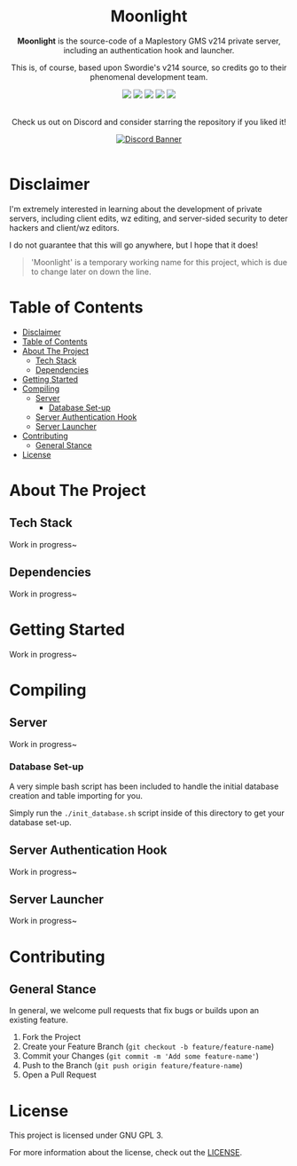 <div align="center">
  <h1 align="center">Moonlight</h1>

  **Moonlight** is the source-code of a Maplestory GMS v214 private server, including an authentication hook and launcher.

  This is, of course, based upon Swordie's v214 source, so credits go to their phenomenal development team.

  <img src="https://img.shields.io/github/issues/Toxocious/Moonlight?style=for-the-badge&logo=appveyor" />
  <img src="https://img.shields.io/github/forks/Toxocious/Moonlight?style=for-the-badge&logo=appveyor" />
  <img src="https://img.shields.io/github/stars/Toxocious/Moonlight?style=for-the-badge&logo=appveyor" />
  <img src="https://img.shields.io/github/license/Toxocious/Moonlight?style=for-the-badge&logo=appveyor" />
  <a href="https://visitorbadge.io/status?path=https%3A%2F%2Fgithub.com%2FToxocious%Moonlight">
    <img src="https://api.visitorbadge.io/api/visitors?path=https%3A%2F%2Fgithub.com%2FToxocious%Moonlight&countColor=%2337d67a" />
  </a>
  <br /><br />

  Check us out on Discord and consider starring the repository if you liked it!

  <a href="https://discord.gg/NRZ2zWfpwK" target="_blank">
    <img src="https://discord.com/api/guilds/1002005327555862620/widget.png?style=banner2" alt="Discord Banner" />
  </a>
</div>
<br />



# Disclaimer
I'm extremely interested in learning about the development of private servers, including client edits, wz editing, and server-sided security to deter hackers and client/wz editors.

I do not guarantee that this will go anywhere, but I hope that it does!

> 'Moonlight' is a temporary working name for this project, which is due to change later on down the line.



# Table of Contents
- [Disclaimer](#disclaimer)
- [Table of Contents](#table-of-contents)
- [About The Project](#about-the-project)
  - [Tech Stack](#tech-stack)
  - [Dependencies](#dependencies)
- [Getting Started](#getting-started)
- [Compiling](#compiling)
  - [Server](#server)
    - [Database Set-up](#database-set-up)
  - [Server Authentication Hook](#server-authentication-hook)
  - [Server Launcher](#server-launcher)
- [Contributing](#contributing)
  - [General Stance](#general-stance)
- [License](#license)



# About The Project
## Tech Stack
Work in progress~

## Dependencies
Work in progress~



# Getting Started
Work in progress~

# Compiling
## Server
Work in progress~

### Database Set-up
A very simple bash script has been included to handle the initial database creation and table importing for you.

Simply run the `./init_database.sh` script inside of this directory to get your database set-up.


## Server Authentication Hook
Work in progress~



## Server Launcher
Work in progress~



# Contributing
## General Stance
In general, we welcome pull requests that fix bugs or builds upon an existing feature.

1. Fork the Project
2. Create your Feature Branch (``git checkout -b feature/feature-name``)
3. Commit your Changes (``git commit -m 'Add some feature-name'``)
4. Push to the Branch (``git push origin feature/feature-name``)
5. Open a Pull Request



# License
This project is licensed under GNU GPL 3.

For more information about the license, check out the [LICENSE](LICENSE).
